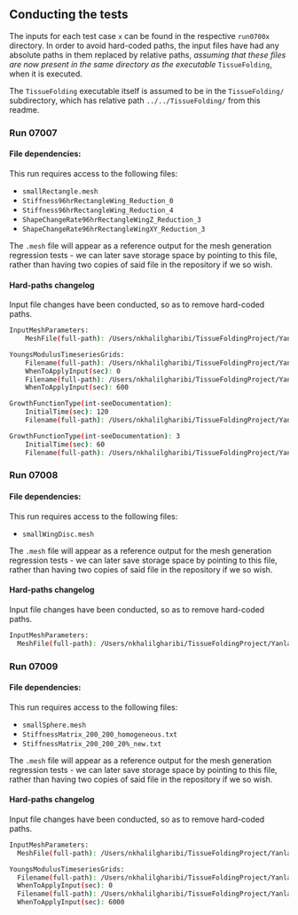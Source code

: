 ## Conducting the tests

The inputs for each test case `x` can be found in the respective `run0700x` directory.
In order to avoid hard-coded paths, the input files have had any absolute paths in them replaced by relative paths, _assuming that these files are now present in the same directory as the executable_ `TissueFolding`, when it is executed.

The `TissueFolding` executable itself is assumed to be in the `TissueFolding/` subdirectory, which has relative path `../../TissueFolding/` from this readme.

### Run 07007

#### File dependencies:

This run requires access to the following files:
- `smallRectangle.mesh`
- `Stiffness96hrRectangleWing_Reduction_0`
- `Stiffness96hrRectangleWing_Reduction_4`
- `ShapeChangeRate96hrRectangleWingZ_Reduction_3`
- `ShapeChangeRate96hrRectangleWingXY_Reduction_3`

The `.mesh` file will appear as a reference output for the mesh generation regression tests - we can later save storage space by pointing to this file, rather than having two copies of said file in the repository if we so wish.

#### Hard-paths changelog

Input file changes have been conducted, so as to remove hard-coded paths.

```bash
InputMeshParameters:
    MeshFile(full-path): /Users/nkhalilgharibi/TissueFoldingProject/YanlanMaoLabRepo/TissueOrigami/ToolBox/MeshGeneration/2DEllipse/smallRectangle.mesh

YoungsModulusTimeseriesGrids:
    Filename(full-path): /Users/nkhalilgharibi/TissueFoldingProject/YanlanMaoLabRepo/TissueOrigami/ToolBox/StiffnessTimeSeries/Stiffness96hrRectangleWing_Reduction_0
    WhenToApplyInput(sec): 0
    Filename(full-path): /Users/nkhalilgharibi/TissueFoldingProject/YanlanMaoLabRepo/TissueOrigami/ToolBox/StiffnessTimeSeries/Stiffness96hrRectangleWing_Reduction_4
    WhenToApplyInput(sec): 600

GrowthFunctionType(int-seeDocumentation):
    InitialTime(sec): 120
    Filename(full-path): /Users/nkhalilgharibi/TissueFoldingProject/YanlanMaoLabRepo/TissueOrigami/ToolBox/GrowthRates/ShapeChangeRate96hrRectangleWingZ_Reduction_3

GrowthFunctionType(int-seeDocumentation): 3
    InitialTime(sec): 60
    Filename(full-path): /Users/nkhalilgharibi/TissueFoldingProject/YanlanMaoLabRepo/TissueOrigami/ToolBox/GrowthRates/ShapeChangeRate96hrRectangleWingXY_Reduction_3
```

### Run 07008

#### File dependencies:

This run requires access to the following files:
- `smallWingDisc.mesh`

The `.mesh` file will appear as a reference output for the mesh generation regression tests - we can later save storage space by pointing to this file, rather than having two copies of said file in the repository if we so wish.

#### Hard-paths changelog

Input file changes have been conducted, so as to remove hard-coded paths.

```bash
InputMeshParameters:
  MeshFile(full-path): /Users/nkhalilgharibi/TissueFoldingProject/YanlanMaoLabRepo/TissueOrigami/ToolBox/MeshGeneration/2DEllipse/smallWingDisc.mesh
```

### Run 07009

#### File dependencies:

This run requires access to the following files:
- `smallSphere.mesh`
- `StiffnessMatrix_200_200_homogeneous.txt`
- `StiffnessMatrix_200_200_20%_new.txt`

The `.mesh` file will appear as a reference output for the mesh generation regression tests - we can later save storage space by pointing to this file, rather than having two copies of said file in the repository if we so wish.

#### Hard-paths changelog

Input file changes have been conducted, so as to remove hard-coded paths.

```bash
InputMeshParameters:
  MeshFile(full-path): /Users/nkhalilgharibi/TissueFoldingProject/YanlanMaoLabRepo/TissueOrigami/ToolBox/MeshGeneration/2DEllipse/smallSphere.mesh

YoungsModulusTimeseriesGrids:
  Filename(full-path): /Users/nkhalilgharibi/TissueFoldingProject/YanlanMaoLabRepo/TissueOrigami/ToolBox/StiffnessTimeSeries/StiffnessMatrix_200_200_homogeneous.txt
  WhenToApplyInput(sec): 0
  Filename(full-path): /Users/nkhalilgharibi/TissueFoldingProject/YanlanMaoLabRepo/TissueOrigami/ToolBox/StiffnessTimeSeries/StiffnessMatrix_200_200_20%_new.txt
  WhenToApplyInput(sec): 6000
```

